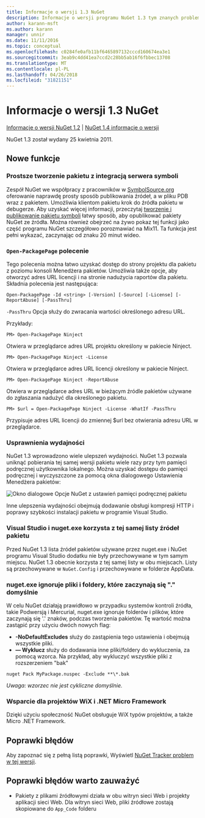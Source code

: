 ```yaml
---
title: Informacje o wersji 1.3 NuGet
description: Informacje o wersji programu NuGet 1.3 tym znanych problemów, poprawki, dodatkowe funkcje i dcr.
author: karann-msft
ms.author: karann
manager: unnir
ms.date: 11/11/2016
ms.topic: conceptual
ms.openlocfilehash: c0284fe0afb11bf6465897132cccd160674ea3e1
ms.sourcegitcommit: 3eab9c4dd41ea7ccd2c28bb5ab16f6fbbec13708
ms.translationtype: MT
ms.contentlocale: pl-PL
ms.lasthandoff: 04/26/2018
ms.locfileid: "31821151"
---
```

# <a name="nuget-13-release-notes"></a>Informacje o wersji 1.3 NuGet

[Informacje o wersji NuGet 1.2](../release-notes/nuget-1.2.md) | [NuGet 1.4 informacje o wersji](../release-notes/nuget-1.4.md)

NuGet 1.3 został wydany 25 kwietnia 2011.

## <a name="new-features"></a>Nowe funkcje

### <a name="streamlined-package-creation-with-symbol-server-integration"></a>Prostsze tworzenie pakietu z integracją serwera symboli

Zespół NuGet we współpracy z pracowników w [SymbolSource.org](http://www.symbolsource.org/) oferowanie naprawdę prosty sposób publikowania źródeł, a w pliku PDB wraz z pakietem. Umożliwia klientom pakietu krok do źródła pakietu w debugerze. Aby uzyskać więcej informacji, przeczytaj [tworzenie i publikowanie pakietu symboli](../create-packages/symbol-packages.md) łatwy sposób, aby opublikować pakiety NuGet ze źródła. Można również obejrzeć na żywo pokaz tej funkcji jako część programu NuGet szczegółowo porozmawiać na Mix11. Ta funkcja jest pełni wykazać, zaczynając od znaku 20 minut wideo.

### <a name="open-packagepage-command"></a>`Open-PackagePage` polecenie

Tego polecenia można łatwo uzyskać dostęp do strony projektu dla pakietu z poziomu konsoli Menedżera pakietów. Umożliwia także opcje, aby otworzyć adres URL licencji i na stronie nadużycia raportów dla pakietu.
Składnia polecenia jest następująca:

    Open-PackagePage -Id <string> [-Version] [-Source] [-License] [-ReportAbuse] [-PassThru]

`-PassThru` Opcja służy do zwracania wartości określonego adresu URL.

Przykłady:

    PM> Open-PackagePage Ninject

Otwiera w przeglądarce adres URL projektu określony w pakiecie Ninject.

    PM> Open-PackagePage Ninject -License

Otwiera w przeglądarce adres URL licencji określony w pakiecie Ninject.

    PM> Open-PackagePage Ninject -ReportAbuse

Otwiera w przeglądarce adres URL w bieżącym źródle pakietów używane do zgłaszania nadużyć dla określonego pakietu.

    PM> $url = Open-PackagePage Ninject -License -WhatIf -PassThru

Przypisuje adres URL licencji do zmiennej $url bez otwierania adresu URL w przeglądarce.

### <a name="performance-improvements"></a>Usprawnienia wydajności

NuGet 1.3 wprowadzono wiele ulepszeń wydajności. NuGet 1.3 pozwala uniknąć pobierania tej samej wersji pakietu wiele razy przy tym pamięci podręcznej użytkownika lokalnego. Można uzyskać dostępu do pamięci podręcznej i wyczyszczone za pomocą okna dialogowego Ustawienia Menedżera pakietów:

![Okno dialogowe Opcje NuGet z ustawień pamięci podręcznej pakietu](./media/nuget-options.png)

Inne ulepszenia wydajności obejmują dodawanie obsługi kompresji HTTP i poprawy szybkości instalacji pakietu w programie Visual Studio.

### <a name="visual-studio-and-nugetexe-uses-the-same-list-of-package-sources"></a>Visual Studio i nuget.exe korzysta z tej samej listy źródeł pakietu

Przed NuGet 1.3 lista źródeł pakietów używane przez nuget.exe i NuGet programu Visual Studio dodatku nie były przechowywane w tym samym miejscu. NuGet 1.3 obecnie korzysta z tej samej listy w obu miejscach. Listy są przechowywane w `NuGet.Config` i przechowywane w folderze AppData.

### <a name="nugetexe-ignores-files-and-folders-that-start-with--by-default"></a>nuget.exe ignoruje pliki i foldery, które zaczynają się "." domyślnie

W celu NuGet działają prawidłowo w przypadku systemów kontroli źródła, takie Podwersją i Mercurial, nuget.exe ignoruje folderów i plików, które zaczynają się '.' znaków, podczas tworzenia pakietów. Tę wartość można zastąpić przy użyciu dwóch nowych flag:

* __-NoDefaultExcludes__ służy do zastąpienia tego ustawienia i obejmują wszystkie pliki.
* __— Wyklucz__ służy do dodawania inne pliki/foldery do wykluczenia, za pomocą wzorca. Na przykład, aby wykluczyć wszystkie pliki z rozszerzeniem "bak"

```
nuget Pack MyPackage.nuspec -Exclude **\*.bak
```  

_Uwaga: wzorzec nie jest cykliczne domyślnie._

### <a name="support-for-wix-projects-and-the-net-micro-framework"></a>Wsparcie dla projektów WiX i .NET Micro Framework

Dzięki użyciu społeczność NuGet obsługuje WiX typów projektów, a także Micro .NET Framework.

## <a name="bug-fixes"></a>Poprawki błędów

Aby zapoznać się z pełną listą poprawki, Wyświetl [NuGet Tracker problem w tej wersji](http://nuget.codeplex.com/workitem/list/advanced?keyword=&status=All&type=All&priority=All&release=NuGet%201.3&assignedTo=All&component=All&sortField=LastUpdatedDate&sortDirection=Descending&page=0).

## <a name="bug-fixes-worth-noting"></a>Poprawki błędów warto zauważyć

* Pakiety z plikami źródłowymi działa w obu witryn sieci Web i projekty aplikacji sieci Web.
Dla witryn sieci Web, pliki źródłowe zostają skopiowane do `App_Code` folderu
